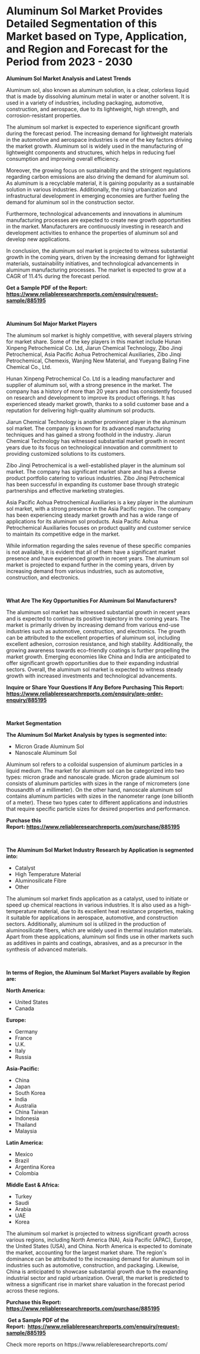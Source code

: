<p><h1>Aluminum Sol Market Provides Detailed Segmentation of this Market based on Type, Application, and Region and Forecast for the Period from 2023 - 2030</h1></p><p><strong>Aluminum Sol Market Analysis and Latest Trends</strong></p>
<p><p>Aluminum sol, also known as aluminum solution, is a clear, colorless liquid that is made by dissolving aluminum metal in water or another solvent. It is used in a variety of industries, including packaging, automotive, construction, and aerospace, due to its lightweight, high strength, and corrosion-resistant properties.</p><p>The aluminum sol market is expected to experience significant growth during the forecast period. The increasing demand for lightweight materials in the automotive and aerospace industries is one of the key factors driving the market growth. Aluminum sol is widely used in the manufacturing of lightweight components and structures, which helps in reducing fuel consumption and improving overall efficiency.</p><p>Moreover, the growing focus on sustainability and the stringent regulations regarding carbon emissions are also driving the demand for aluminum sol. As aluminum is a recyclable material, it is gaining popularity as a sustainable solution in various industries. Additionally, the rising urbanization and infrastructural development in emerging economies are further fueling the demand for aluminum sol in the construction sector.</p><p>Furthermore, technological advancements and innovations in aluminum manufacturing processes are expected to create new growth opportunities in the market. Manufacturers are continuously investing in research and development activities to enhance the properties of aluminum sol and develop new applications.</p><p>In conclusion, the aluminum sol market is projected to witness substantial growth in the coming years, driven by the increasing demand for lightweight materials, sustainability initiatives, and technological advancements in aluminum manufacturing processes. The market is expected to grow at a CAGR of 11.4% during the forecast period.</p></p>
<p><strong>Get a Sample PDF of the Report:&nbsp; <a href="https://www.reliableresearchreports.com/enquiry/request-sample/885195">https://www.reliableresearchreports.com/enquiry/request-sample/885195</a></strong></p>
<p>&nbsp;</p>
<p><strong>Aluminum Sol Major Market Players</strong></p>
<p><p>The aluminum sol market is highly competitive, with several players striving for market share. Some of the key players in this market include Hunan Xinpeng Petrochemical Co. Ltd, Jiarun Chemical Technology, Zibo Jinqi Petrochemical, Asia Pacific Aohua Petrochemical Auxiliaries, Zibo Jinqi Petrochemical, Chemexis, Wanjing New Material, and Yueyang Baling Fine Chemical Co., Ltd.</p><p>Hunan Xinpeng Petrochemical Co. Ltd is a leading manufacturer and supplier of aluminum sol, with a strong presence in the market. The company has a history of more than 20 years and has consistently focused on research and development to improve its product offerings. It has experienced steady market growth, thanks to a solid customer base and a reputation for delivering high-quality aluminum sol products.</p><p>Jiarun Chemical Technology is another prominent player in the aluminum sol market. The company is known for its advanced manufacturing techniques and has gained a strong foothold in the industry. Jiarun Chemical Technology has witnessed substantial market growth in recent years due to its focus on technological innovation and commitment to providing customized solutions to its customers.</p><p>Zibo Jinqi Petrochemical is a well-established player in the aluminum sol market. The company has significant market share and has a diverse product portfolio catering to various industries. Zibo Jinqi Petrochemical has been successful in expanding its customer base through strategic partnerships and effective marketing strategies.</p><p>Asia Pacific Aohua Petrochemical Auxiliaries is a key player in the aluminum sol market, with a strong presence in the Asia Pacific region. The company has been experiencing steady market growth and has a wide range of applications for its aluminum sol products. Asia Pacific Aohua Petrochemical Auxiliaries focuses on product quality and customer service to maintain its competitive edge in the market.</p><p>While information regarding the sales revenue of these specific companies is not available, it is evident that all of them have a significant market presence and have experienced growth in recent years. The aluminum sol market is projected to expand further in the coming years, driven by increasing demand from various industries, such as automotive, construction, and electronics.</p></p>
<p>&nbsp;</p>
<p><strong>What Are The Key Opportunities For Aluminum Sol Manufacturers?</strong></p>
<p><p>The aluminum sol market has witnessed substantial growth in recent years and is expected to continue its positive trajectory in the coming years. The market is primarily driven by increasing demand from various end-use industries such as automotive, construction, and electronics. The growth can be attributed to the excellent properties of aluminum sol, including excellent adhesion, corrosion resistance, and high stability. Additionally, the growing awareness towards eco-friendly coatings is further propelling the market growth. Emerging economies like China and India are anticipated to offer significant growth opportunities due to their expanding industrial sectors. Overall, the aluminum sol market is expected to witness steady growth with increased investments and technological advancements.</p></p>
<p><strong>Inquire or Share Your Questions If Any Before Purchasing This Report: <a href="https://www.reliableresearchreports.com/enquiry/pre-order-enquiry/885195">https://www.reliableresearchreports.com/enquiry/pre-order-enquiry/885195</a></strong></p>
<p>&nbsp;</p>
<p><strong>Market Segmentation</strong></p>
<p><strong>The Aluminum Sol Market Analysis by types is segmented into:</strong></p>
<p><ul><li>Micron Grade Aluminum Sol</li><li>Nanoscale Aluminum Sol</li></ul></p>
<p><p>Aluminum sol refers to a colloidal suspension of aluminum particles in a liquid medium. The market for aluminum sol can be categorized into two types: micron grade and nanoscale grade. Micron grade aluminum sol consists of aluminum particles with sizes in the range of micrometers (one thousandth of a millimeter). On the other hand, nanoscale aluminum sol contains aluminum particles with sizes in the nanometer range (one billionth of a meter). These two types cater to different applications and industries that require specific particle sizes for desired properties and performance.</p></p>
<p><strong>Purchase this Report:&nbsp;<a href="https://www.reliableresearchreports.com/purchase/885195">https://www.reliableresearchreports.com/purchase/885195</a></strong></p>
<p>&nbsp;</p>
<p><strong>The Aluminum Sol Market Industry Research by Application is segmented into:</strong></p>
<p><ul><li>Catalyst</li><li>High Temperature Material</li><li>Aluminosilicate Fibre</li><li>Other</li></ul></p>
<p><p>The aluminum sol market finds application as a catalyst, used to initiate or speed up chemical reactions in various industries. It is also used as a high-temperature material, due to its excellent heat resistance properties, making it suitable for applications in aerospace, automotive, and construction sectors. Additionally, aluminum sol is utilized in the production of aluminosilicate fibers, which are widely used in thermal insulation materials. Apart from these applications, aluminum sol finds use in other markets such as additives in paints and coatings, abrasives, and as a precursor in the synthesis of advanced materials.</p></p>
<p>&nbsp;</p>
<p><strong>In terms of Region, the Aluminum Sol Market Players available by Region are:</strong></p>
<p>
    <p> <strong> North America: </strong>
        <ul>
            <li>United States</li>
            <li>Canada</li>
        </ul>
        </p> 
    <p> <strong> Europe: </strong>
        <ul>
            <li>Germany</li>
            <li>France</li>
            <li>U.K.</li>
            <li>Italy</li>
            <li>Russia</li>
        </ul>
        </p> 
    <p> <strong> Asia-Pacific: </strong>
        <ul>
            <li>China</li>
            <li>Japan</li>
            <li>South Korea</li>
            <li>India</li>
            <li>Australia</li>
            <li>China Taiwan</li>
            <li>Indonesia</li>
            <li>Thailand</li>
            <li>Malaysia</li>
        </ul>
        </p> 
    <p> <strong> Latin America: </strong>
        <ul>
            <li>Mexico</li>
            <li>Brazil</li>
            <li>Argentina Korea</li>
            <li>Colombia</li>
        </ul>
        </p> 
    <p> <strong> Middle East & Africa: </strong>
        <ul>
            <li>Turkey</li>
            <li>Saudi</li>
            <li>Arabia</li>
            <li>UAE</li>
            <li>Korea</li>
        </ul>
    </p>
    </p>
<p><p>The aluminum sol market is projected to witness significant growth across various regions, including North America (NA), Asia Pacific (APAC), Europe, the United States (USA), and China. North America is expected to dominate the market, accounting for the largest market share. The region's dominance can be attributed to the increasing demand for aluminum sol in industries such as automotive, construction, and packaging. Likewise, China is anticipated to showcase substantial growth due to the expanding industrial sector and rapid urbanization. Overall, the market is predicted to witness a significant rise in market share valuation in the forecast period across these regions.</p></p>
<p><strong>Purchase this Report: <a href="https://www.reliableresearchreports.com/purchase/885195">https://www.reliableresearchreports.com/purchase/885195</a></strong></p>
<p>&nbsp;<strong>Get a Sample PDF of the Report:&nbsp;&nbsp;<a href="https://www.reliableresearchreports.com/enquiry/request-sample/885195">https://www.reliableresearchreports.com/enquiry/request-sample/885195</a></strong></p>
<p><strong></strong></p>
<p>Check more reports on https://www.reliableresearchreports.com/</p>
